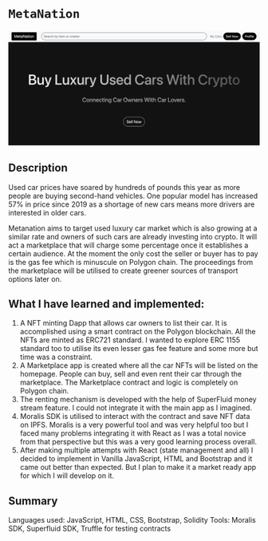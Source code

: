 # `MetaNation`
![MetaNation Banner](banner.png "Metanation Banner")

## Description
Used car prices have soared by hundreds of pounds this year as more people are buying second-hand vehicles. One popular model has increased 57% in price since 2019 as a shortage of new cars means more drivers are interested in older cars. 

Metanation aims to target used luxury car market which is also growing at a similar rate and owners of such cars are already investing into crypto. It will act a marketplace that will charge some percentage once it establishes a certain audience. At the moment the only cost the seller or buyer has to pay is the gas fee which is minuscule on Polygon chain. The proceedings from the marketplace will be utilised to create greener sources of transport options later on.


## What I have learned and implemented:
1. A NFT minting Dapp that allows car owners to list their car. It is accomplished using a smart contract on the Polygon blockchain. All the NFTs are minted as ERC721 standard. I wanted to explore ERC 1155 standard too to utilise its even lesser gas fee feature and some more but time was a constraint.
2. A Marketplace app is created where all the car NFTs will be listed on the homepage. People can buy, sell and even rent their car through the marketplace. The Marketplace contract and logic is completely on Polygon chain.
3. The renting mechanism is developed with the help of SuperFluid money stream feature. I could not integrate it with the main app as I imagined. 
4. Moralis SDK is utilised to interact with the contract and save NFT data on IPFS. Moralis is a very powerful tool and was very helpful too but I faced many problems integrating it with React as I was a total novice from that perspective but this was a very good learning process overall. 
5. After making multiple attempts with React (state management and all) I decided to implement in Vanilla JavaScript, HTML and Bootstrap and it came out better than expected. But I plan to make it a market ready app for which I will develop on it.

## Summary
Languages used: JavaScript, HTML, CSS, Bootstrap, Solidity
Tools: Moralis SDK, Superfluid SDK, Truffle for testing contracts

